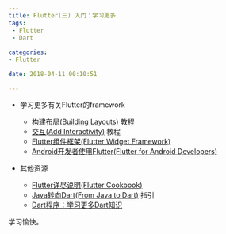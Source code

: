 ```yaml
---
title: Flutter(三) 入门：学习更多
tags: 
 - Flutter
 - Dart
 
categories:
- Flutter

date: 2018-04-11 00:10:51

---
```


- 学习更多有关Flutter的framework

  - [构建布局(Building Layouts)](https://techinsight.github.io/2018/04/11/flutter/flutter-building-layouts/#more) 教程
  - [交互(Add Interactivity)]() 教程
  - [Flutter组件框架(Flutter Widget Framework)]()
  - [Android开发者使用Flutter(Flutter for Android Developers)]()

- 其他资源
  
  - [Flutter详尽说明(Flutter Cookbook)]()
  - [Java转向Dart(From Java to Dart)]() 指引
  - [Dart程序：学习更多Dart知识]()

学习愉快。
<!--stackedit_data:
eyJoaXN0b3J5IjpbMTM5MjcwOTY2Nl19
-->